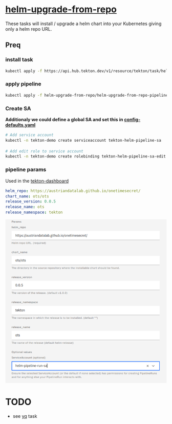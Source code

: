 # [helm-upgrade-from-repo](https://hub.tekton.dev/tekton/task/helm-upgrade-from-repo)
These tasks will install / upgrade a helm chart into your Kubernetes giving only a helm repo URL.

## Preq

### install task
```bash
kubectl apply -f https://api.hub.tekton.dev/v1/resource/tekton/task/helm-upgrade-from-repo/0.2/raw
```

### apply pipeline
```bash
kubectl apply -f helm-upgrade-from-repo/helm-upgrade-from-repo-pipeline.yaml -n NAMESPACE
```

### Create SA 
**Additionaly we could define a global SA and set this in  [config-defaults.yaml](../extra/config-defaults.yaml)**

```bash
# Add service account
kubectl -n tekton-demo create serviceaccount tekton-helm-pipeline-sa

# Add edit role to service account
kubectl -n tekton-demo create rolebinding tekton-helm-pipeline-sa-edit --clusterrole edit --serviceaccount tekton-demo:tekton-helm-pipeline-sa 
```

### pipeline params
Used in the [tekton-dashboard](http://tekton-dashboard:9097/) 

```yaml
helm_repo: https://austriandatalab.github.io/onetimesecret/
chart_name: ots/ots
release_version: 0.0.5
release_name: ots
release_namespace: tekton
```

![dashboard](./params.png)


# TODO
* see [yq](https://hub.tekton.dev/tekton/task/yq) task
